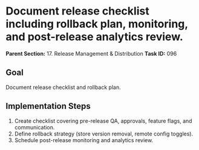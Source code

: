 # Document release checklist including rollback plan, monitoring, and post-release analytics review.

**Parent Section:** 17. Release Management & Distribution
**Task ID:** 096

## Goal
Document release checklist and rollback plan.

## Implementation Steps
1. Create checklist covering pre-release QA, approvals, feature flags, and communication.
2. Define rollback strategy (store version removal, remote config toggles).
3. Schedule post-release monitoring and analytics review.
